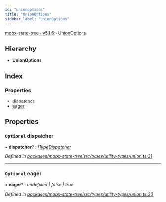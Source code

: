 ```yaml
---
id: "unionoptions"
title: "UnionOptions"
sidebar_label: "UnionOptions"
---
```


[mobx-state-tree - v5.1.6](../index.md) › [UnionOptions](unionoptions.md)

## Hierarchy

* **UnionOptions**

## Index

### Properties

* [dispatcher](unionoptions.md#optional-dispatcher)
* [eager](unionoptions.md#optional-eager)

## Properties

### `Optional` dispatcher

• **dispatcher**? : *[ITypeDispatcher](../index.md#itypedispatcher)*

*Defined in [packages/mobx-state-tree/src/types/utility-types/union.ts:31](https://github.com/Slooowpoke/mobx-state-tree/blob/c1d1577f/packages/mobx-state-tree/src/types/utility-types/union.ts#L31)*

___

### `Optional` eager

• **eager**? : *undefined | false | true*

*Defined in [packages/mobx-state-tree/src/types/utility-types/union.ts:30](https://github.com/Slooowpoke/mobx-state-tree/blob/c1d1577f/packages/mobx-state-tree/src/types/utility-types/union.ts#L30)*
